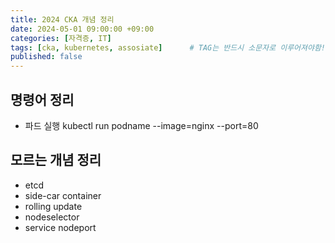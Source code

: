 ```yaml
---
title: 2024 CKA 개념 정리
date: 2024-05-01 09:00:00 +09:00
categories: [자격증, IT]
tags: [cka, kubernetes, assosiate]		# TAG는 반드시 소문자로 이루어져야함!
published: false
---
```


## 명령어 정리
- 파드 실행 kubectl run podname --image=nginx --port=80

## 모르는 개념 정리
- etcd 
- side-car container
- rolling update
- nodeselector
- service nodeport 